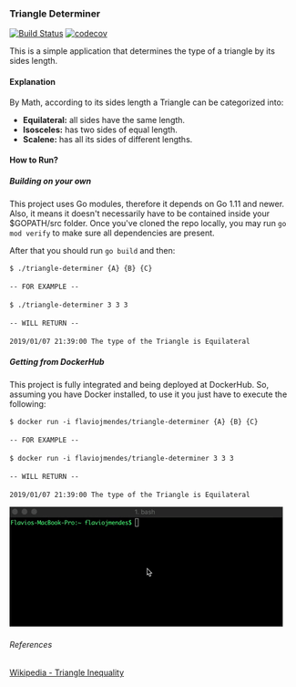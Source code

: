### Triangle Determiner
[![Build Status](https://travis-ci.org/flaviojmendes/triangle-determiner.svg?branch=master)](https://travis-ci.org/flaviojmendes/triangle-determiner)
[![codecov](https://codecov.io/gh/flaviojmendes/triangle-determiner/branch/master/graph/badge.svg)](https://codecov.io/gh/flaviojmendes/triangle-determiner)


This is a simple application that determines the type of a triangle by its sides length.

#### Explanation

By Math, according to its sides length a Triangle can be categorized into: 

- **Equilateral:** all sides have the same length.
- **Isosceles:** has two sides of equal length.
- **Scalene:** has all its sides of different lengths.

#### How to Run?

##### Building on your own

This project  uses Go modules, therefore it depends on Go 1.11 and newer. 
Also, it means it doesn't necessarily have to be contained inside your $GOPATH/src folder. 
Once you've cloned the repo locally, you may run `go mod verify` to make sure all dependencies are present.

After that you should run `go build` and then:

```
$ ./triangle-determiner {A} {B} {C}

-- FOR EXAMPLE --

$ ./triangle-determiner 3 3 3

-- WILL RETURN --

2019/01/07 21:39:00 The type of the Triangle is Equilateral

```

##### Getting from DockerHub

This project is fully integrated and being deployed at DockerHub.
So, assuming you have Docker installed, to use it you just have to execute the following:

```
$ docker run -i flaviojmendes/triangle-determiner {A} {B} {C}

-- FOR EXAMPLE --

$ docker run -i flaviojmendes/triangle-determiner 3 3 3

-- WILL RETURN --

2019/01/07 21:39:00 The type of the Triangle is Equilateral

```

![](assets/example_docker.gif)


###### References

[Wikipedia - Triangle Inequality]([https://en.wikipedia.org/wiki/Triangle_inequality)
